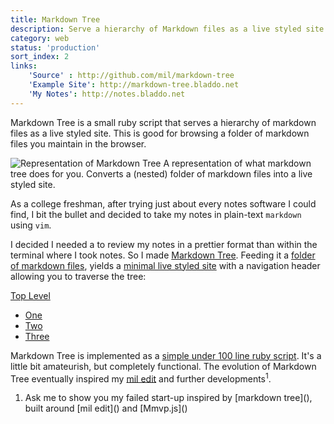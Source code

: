 ```yaml
---
title: Markdown Tree
description: Serve a hierarchy of Markdown files as a live styled site.
category: web
status: 'production'
sort_index: 2
links:
    'Source' : http://github.com/mil/markdown-tree
    'Example Site': http://markdown-tree.bladdo.net
    'My Notes': http://notes.bladdo.net
---
```


Markdown Tree is a small ruby script that serves a hierarchy of markdown files as a live styled site. This is good for browsing a folder of markdown files you maintain in the browser.

<div class='captioned-image'>
<img src="/interfaces/Markdown-Tree/rep.png" alt="Representation of Markdown Tree">
<span class='caption'>A representation of what markdown tree does for you. Converts a (nested) folder of markdown files into a live styled site.</span>
</div>

As a college freshman, after trying just about every notes software I could find, I bit the bullet and decided to take my notes in plain-text `markdown` using `vim`. 

I decided I needed a to review my notes in a prettier format than within the terminal where I took notes. So I made [Markdown Tree](https://github.com/mil/markdown-tree).  Feeding it a [folder of markdown files](https://github.com/mil/markdown-tree/tree/master/content), yields a [minimal live styled site](http://markdown-tree.bladdo.net) with a navigation header allowing you to traverse the tree:

<div id="markdown-tree" class='interface-demo'>
    <div id="path">
        <a href="#">Top Level</a>
    </div>
    <div id="menu">
        <ul>
            <li class='folder'><a href="#">One</a></li>
            <li class='page'><a href="#">Two</a></li>
            <li class='current'><a href="#">Three</a></li>
        </ul>
    </div>
</div>

Markdown Tree is implemented as a [simple under 100 line ruby script](https://github.com/mil/markdown-tree/blob/master/markdown-tree.rb). It's a little bit amateurish, but completely functional. The evolution of Markdown Tree eventually inspired my [mil edit](/interfaces/Mil-Edit) and further developments<sup>1</sup>.

<ol class='footnotes'>
    <li>Ask me to show you my failed start-up inspired by [markdown tree](), built around [mil edit]() and [Mmvp.js]()</li>
</ol>
